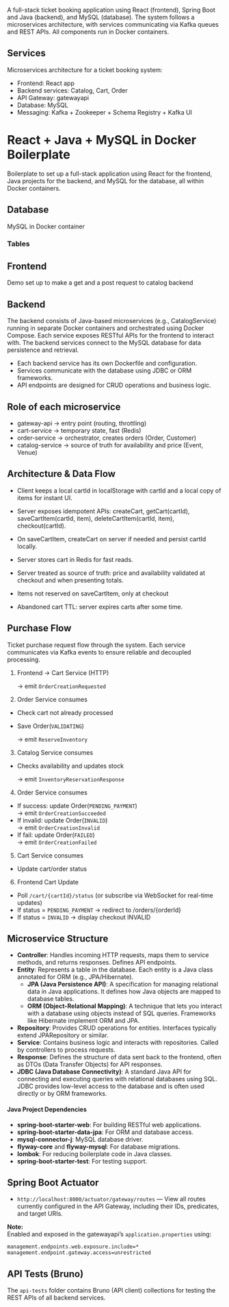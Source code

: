 A full-stack ticket booking application using React (frontend), Spring Boot and Java (backend), and MySQL (database). 
The system follows a microservices architecture, with services communicating via Kafka queues and REST APIs.
All components run in Docker containers.

## Services

Microservices architecture for a ticket booking system:
  - Frontend: React app
  - Backend services: Catalog, Cart, Order
  - API Gateway: gatewayapi
  - Database: MySQL
  - Messaging: Kafka + Zookeeper + Schema Registry + Kafka UI

# React + Java + MySQL in Docker Boilerplate

Boilerplate to set up a full-stack application using React for the frontend, Java projects for the backend, and MySQL for the database, all within Docker containers. 

## Database

MySQL in Docker container

### Tables

## Frontend

Demo set up to make a get and a post request to catalog backend

## Backend

The backend consists of Java-based microservices (e.g., CatalogService) running in separate Docker containers and orchestrated using Docker Compose. Each service exposes RESTful APIs for the frontend to interact with. The backend services connect to the MySQL database for data persistence and retrieval.

- Each backend service has its own Dockerfile and configuration.
- Services communicate with the database using JDBC or ORM frameworks.
- API endpoints are designed for CRUD operations and business logic.

## Role of each microservice
- gateway-api → entry point (routing, throttling)
- cart-service → temporary state, fast (Redis)
- order-service → orchestrator, creates orders (Order, Customer)
- catalog-service → source of truth for availability and price (Event, Venue)

## Architecture & Data Flow

- Client keeps a local cartId in localStorage with cartId and a local copy of items for instant UI.
- Server exposes idempotent APIs: createCart, getCart(cartId), saveCartItem(cartId, item), deleteCartItem(cartId, item), checkout(cartId).
- On saveCartItem, createCart on server if needed and persist cartId locally.
- Server stores cart in Redis for fast reads.

- Server treated as source of truth: price and availability validated at checkout and when presenting totals.
- Items not reserved on saveCartItem, only at checkout
- Abandoned cart TTL: server expires carts after some time.

## Purchase Flow
Ticket purchase request flow through the system. Each service communicates via Kafka events to ensure reliable and decoupled processing.

1) Frontend → Cart Service (HTTP)
    
   → emit `OrderCreationRequested`

2) Order Service consumes
- Check cart not already processed
- Save Order(`VALIDATING`)

  → emit `ReserveInventory`

3) Catalog Service consumes
- Checks availability and updates stock

  → emit `InventoryReservationResponse`

4) Order Service consumes
- If success: update Order(`PENDING_PAYMENT`)  
  → emit `OrderCreationSucceeded`
- If invalid: update Order(`INVALID`)  
  → emit `OrderCreationInvalid`
- If fail: update Order(`FAILED`)  
  → emit `OrderCreationFailed`

5) Cart Service consumes
- Update cart/order status

6) Frontend Cart Update
  - Poll `/cart/{cartId}/status` (or subscribe via WebSocket for real-time updates)
  - If status = `PENDING_PAYMENT` → redirect to /orders/{orderId}
  - If status = `INVALID` → display checkout INVALID


## Microservice Structure

- **Controller**: Handles incoming HTTP requests, maps them to service methods, and returns responses. Defines API endpoints.
- **Entity**: Represents a table in the database. Each entity is a Java class annotated for ORM (e.g., JPA/Hibernate).
  - **JPA (Java Persistence API)**: A specification for managing relational data in Java applications. It defines how Java objects are mapped to database tables.
  - **ORM (Object-Relational Mapping)**: A technique that lets you interact with a database using objects instead of SQL queries. Frameworks like Hibernate implement ORM and JPA.
- **Repository**: Provides CRUD operations for entities. Interfaces typically extend JPARepository or similar.
- **Service**: Contains business logic and interacts with repositories. Called by controllers to process requests.
- **Response**: Defines the structure of data sent back to the frontend, often as DTOs (Data Transfer Objects) for API responses.
- **JDBC (Java Database Connectivity)**: A standard Java API for connecting and executing queries with relational databases using SQL. JDBC provides low-level access to the database and is often used directly or by ORM frameworks.

#### Java Project Dependencies

- **spring-boot-starter-web**: For building RESTful web applications.
- **spring-boot-starter-data-jpa**: For ORM and database access.
- **mysql-connector-j**: MySQL database driver.
- **flyway-core** and **flyway-mysql**: For database migrations.
- **lombok**: For reducing boilerplate code in Java classes.
- **spring-boot-starter-test**: For testing support.

## Spring Boot Actuator

- `http://localhost:8000/actuator/gateway/routes` — View all routes currently configured in the API Gateway, including their IDs, predicates, and target URIs.

**Note:**  
Enabled and exposed in the gatewayapi’s `application.properties` using:
```
management.endpoints.web.exposure.include=*
management.endpoint.gateway.access=unrestricted
```

## API Tests (Bruno)
The `api-tests` folder contains Bruno (API client) collections for testing the REST APIs of all backend services.
